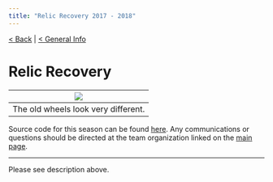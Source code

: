```yaml
---
title: "Relic Recovery 2017 - 2018"
---
```


[< Back](../index.md) | [< General Info](./index.md)

# Relic Recovery

| <image src="../images/RelicRecovery/RelicRecoveryImg.png" style="max-width: 100%; border: none; box-shadow: none;" /> |
| :---: |
| The old wheels look very different. |

Source code for this season can be found [here](https://github.com/Schierkes/Trobotix_2018-Code). Any communications or questions should be directed at the team organization linked on the [main page](../index.md).  

___

Please see description above.
